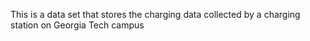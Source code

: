 This is a data set that stores the charging data collected by a charging station on Georgia Tech campus
